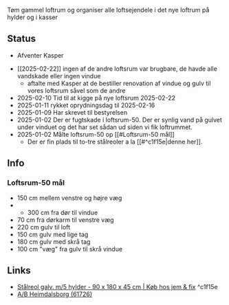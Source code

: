 Tøm gammel loftrum og organiser alle loftsejendele i det nye loftrum på hylder og i kasser 

## Status
* Afventer Kasper
- [[2025-02-22]] ingen af de andre loftsrum var brugbare, de havde alle vandskade eller ingen vindue 
	- aftalte med Kasper at de bestiller renovation af vindue og gulv til vores loftsrum såvel som de andre
- 2025-02-10 Tid til at kigge på nye loftsrum 2025-02-22
- 2025-01-11 rykket oprydningsdag til 2025-02-16
- 2025-01-09 Har skrevet til bestyrelsen 
- 2025-01-02 Der er fugtskade i loftsrum-50. Der er synlig vand på gulvet under vinduet og det har set sådan ud siden vi fik loftrummet. 
- 2025-01-02 Målte loftsrum-50 op [[#Loftsrum-50 mål]] 
	- Der er fin plads til to-tre stålreoler a la [[#^c1f15e|denne her]]. 
## Info
### Loftsrum-50 mål
- 150 cm mellem venstre og højre væg 
- + 300 cm fra dør til vindue 
- 70 cm fra dørkarm til venstre væg 
- 220 cm gulv til loft
- 150 cm gulv med lige tag
- 180 cm gulv med skrå tag
- 100 cm "væg" fra gulv til skrå vindue 

## Links
- [Stålreol galv. m/5 hylder - 90 x 180 x 45 cm | Køb hos jem & fix](https://www.jemogfix.dk/staalreol-galv-m5-hylder-90-x-180-x-45-cm/1120/9029606/?utm_content=brand&gad_source=1) ^c1f15e
- [A/B Heimdalsborg (61726)](https://heimdalsborg.probo.dk)